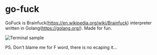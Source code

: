 # go-fuck
GoFuck is Brainfuck(https://en.wikipedia.org/wiki/Brainfuck) interpreter written in Golang(https://golang.org/).
Made for fun.

![Terminal sample](https://github.com/ubercast/go-fuck/raw/master/Screenshot%20from%202018-12-21%2016-24-38.png)

PS. Don't blame me for F word, there is no ecaping it...
